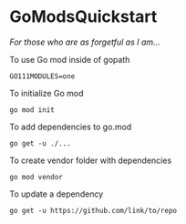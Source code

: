 # GoModsQuickstart

*For those who are as forgetful as I am...*

To use Go mod inside of gopath
```
GO111MODULES=one
```

To initialize Go mod
```
go mod init
```

To add dependencies to go.mod
```
go get -u ./...
```

To create vendor folder with dependencies
```
go mod vendor
```

To update a dependency
```
go get -u https://github.com/link/to/repo
```
